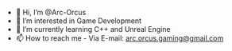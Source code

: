 - 👋 Hi, I’m @Arc-Orcus
- 👀 I’m interested in Game Development
- 🌱 I’m currently learning C++ and Unreal Engine
- 📫 How to reach me - Via E-mail: arc.orcus.gaming@gmail.com

<!---
Arc-Orcus/Arc-Orcus is a ✨ special ✨ repository because its `README.md` (this file) appears on your GitHub profile.
You can click the Preview link to take a look at your changes.
--->
